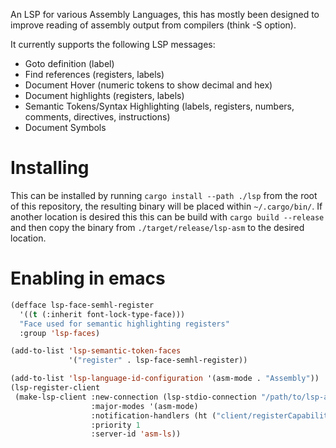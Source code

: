 An LSP for various Assembly Languages, this has mostly been designed to improve reading of assembly output from compilers (think -S option).

It currently supports the following LSP messages:
* Goto definition (label)
* Find references (registers, labels)
* Document Hover (numeric tokens to show decimal and hex)
* Document highlights (registers, labels)
* Semantic Tokens/Syntax Highlighting (labels, registers, numbers, comments, directives, instructions)
* Document Symbols

# Installing
This can be installed by running `cargo install --path ./lsp` from the root of this repository, the resulting binary will be placed within `~/.cargo/bin/`. If another location is desired this this can be build with `cargo build --release` and then copy the binary from `./target/release/lsp-asm` to the desired location.


# Enabling in emacs
```lisp
(defface lsp-face-semhl-register
  '((t (:inherit font-lock-type-face)))
  "Face used for semantic highlighting registers"
  :group 'lsp-faces)

(add-to-list 'lsp-semantic-token-faces
             '("register" . lsp-face-semhl-register))

(add-to-list 'lsp-language-id-configuration '(asm-mode . "Assembly"))
(lsp-register-client
 (make-lsp-client :new-connection (lsp-stdio-connection "/path/to/lsp-asm")
                  :major-modes '(asm-mode)
                  :notification-handlers (ht ("client/registerCapability" 'ignore))
                  :priority 1
                  :server-id 'asm-ls))
```
